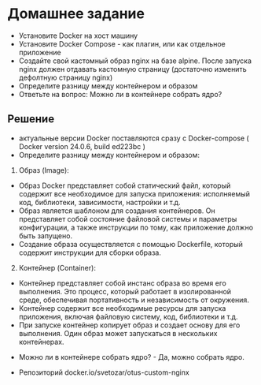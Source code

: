 # Домашнее задание
* Установите Docker на хост машину
* Установите Docker Compose - как плагин, или как отдельное приложение
* Создайте свой кастомный образ nginx на базе alpine. После запуска nginx должен отдавать кастомную страницу (достаточно изменить дефолтную страницу nginx)
* Определите разницу между контейнером и образом
* Ответьте на вопрос: Можно ли в контейнере собрать ядро?

## Решение

*  актуальные версии Docker поставляются сразу с Docker-compose ( Docker version 24.0.6, build ed223bc )
* Определите разницу между контейнером и образом:
 1. Образ (Image):
- Образ Docker представляет собой статический файл, который содержит все необходимое для запуска приложения: исполняемый код, библиотеки, зависимости, настройки и т.д.
- Образ является шаблоном для создания контейнеров. Он представляет собой состояние файловой системы и параметры конфигурации, а также инструкции по тому, как приложение должно быть запущено.
- Создание образа осуществляется с помощью Dockerfile, который содержит инструкции для сборки образа.

2. Контейнер (Container):
- Контейнер представляет собой инстанс образа во время его выполнения. Это процесс, который работает в изолированной среде, обеспечивая портативность и независимость от окружения.
- Контейнер содержит все необходимые ресурсы для запуска приложения, включая файловую систему, код, библиотеки и т.д.
- При запуске контейнер копирует образ и создает основу для его выполнения. Один образ может запускаться в нескольких контейнерах.

* Можно ли в контейнере собрать ядро? -  Да, можно собрать ядро. 


* Репозиторий  docker.io/svetozar/otus-custom-nginx


